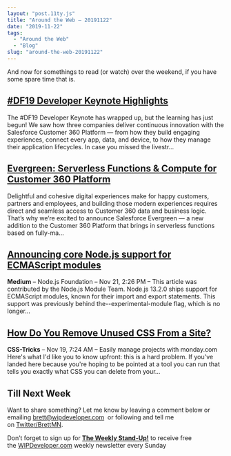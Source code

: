 ```yaml
---
layout: "post.11ty.js"
title: "Around the Web – 20191122"
date: "2019-11-22"
tags: 
  - "Around the Web"
  - "Blog"
slug: "around-the-web-20191122"
---
```


And now for somethings to read (or watch) over the weekend, if you have some spare time that is.

## [#DF19 Developer Keynote Highlights](https://developer.salesforce.com/blogs/2019/11/df19-developer-keynote-highlights.html)

The #DF19 Developer Keynote has wrapped up, but the learning has just begun! We saw how three companies deliver continuous innovation with the Salesforce Customer 360 Platform — from how they build engaging experiences, connect every app, data, and device, to how they manage their application lifecycles. In case you missed the livestr...

## [Evergreen: Serverless Functions & Compute for Customer 360 Platform](https://developer.salesforce.com/blogs/2019/11/introducing-salesforce-evergreen.html)

Delightful and cohesive digital experiences make for happy customers, partners and employees, and building those modern experiences requires direct and seamless access to Customer 360 data and business logic. That’s why we’re excited to announce Salesforce Evergreen — a new addition to the Customer 360 Platform that brings in serverless functions based on fully-ma...

## [Announcing core Node.js support for ECMAScript modules](https://medium.com/@nodejs/announcing-core-node-js-support-for-ecmascript-modules-c5d6dc29b663)

**Medium** – Node.js Foundation – Nov 21, 2:26 PM – This article was contributed by the Node.js Module Team. Node.js 13.2.0 ships support for ECMAScript modules, known for their import and export statements. This support was previously behind the--experimental-module flag, which is no longer…

## [How Do You Remove Unused CSS From a Site?](https://css-tricks.com/how-do-you-remove-unused-css-from-a-site/)

**CSS-Tricks** – Nov 19, 7:24 AM – Easily manage projects with monday.com Here's what I'd like you to know upfront: this is a hard problem. If you've landed here because you're hoping to be pointed at a tool you can run that tells you exactly what CSS you can delete from your…

## Till Next Week

Want to share something? Let me know by leaving a comment below or emailing [brett@wipdeveloper.com](mailto:brett@wipdeveloper.com)  or following and tell me on [Twitter/BrettMN](https://twitter.com/BrettMN).

Don’t forget to sign up for **[The Weekly Stand-Up!](https://wipdeveloper.wpcomstaging.com/newsletter/)** to receive free the [WIPDeveloper.com](https://wipdeveloper.wpcomstaging.com/) weekly newsletter every Sunday
